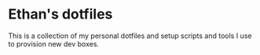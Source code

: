 # Ethan's dotfiles
This is a collection of my personal dotfiles and setup scripts and tools I use to provision new dev boxes.
